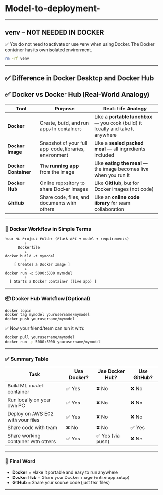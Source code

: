 # Model-to-deployment-

---
 ## venv – NOT NEEDED IN DOCKER
✅ You do not need to activate or use venv when using Docker. The Docker container has its own isolated environment.
``` bash
rm -rf venv
```
---
✅ Difference in Docker Desktop and Docker Hub 
---
## ✅ Docker vs Docker Hub (Real-World Analogy)
| Tool                 | Purpose                                                 | Real-Life Analogy                                                               |
| -------------------- | ------------------------------------------------------- | ------------------------------------------------------------------------------- |
| **Docker**           | Create, build, and run apps in containers               | Like a **portable lunchbox** — you cook (build) it locally and take it anywhere |
| **Docker Image**     | Snapshot of your full app: code, libraries, environment | Like a **sealed packed meal** — all ingredients included                        |
| **Docker Container** | The **running app** from the image                      | Like **eating the meal** — the image becomes live when you run it               |
| **Docker Hub**       | Online repository to share Docker images                | Like **GitHub**, but for Docker images (not code)                               |
| **GitHub**           | Share code, files, and documents with others            | Like an **online code library** for team collaboration                          |
---
### 🧱 Docker Workflow in Simple Terms

```text
Your ML Project Folder (Flask API + model + requirements)
         ↓
      Dockerfile
         ↓
docker build -t mymodel .
         ↓
    [ Creates a Docker Image ]
         ↓
docker run -p 5000:5000 mymodel
         ↓
  [ Starts a Docker Container (live app) ]
```
---
### 📦 Docker Hub Workflow (Optional)
```text
docker login
docker tag mymodel yourusername/mymodel
docker push yourusername/mymodel
```
✅ Now your friend/team can run it with:
```bash
docker pull yourusername/mymodel
docker run -p 5000:5000 yourusername/mymodel
```
---
### ✅ Summary Table

| Task                                | Use Docker? | Use Docker Hub?  | Use GitHub? |
| ----------------------------------- | ----------- | ---------------- | ----------- |
| Build ML model container            | ✅ Yes       | ❌ No             | ❌ No        |
| Run locally on your own PC          | ✅ Yes       | ❌ No             | ❌ No        |
| Deploy on AWS EC2 with your files   | ✅ Yes       | ❌ No             | ❌ No        |
| Share code with team                | ❌ No        | ❌ No             | ✅ Yes       |
| Share working container with others | ✅ Yes       | ✅ Yes (via push) | ❌ No        |
---
### 🧠 Final Word
* **Docker** = Make it portable and easy to run anywhere
* **Docker Hub** = Share your Docker image (entire app setup)
* **GitHub** = Share your source code (just text files)
---
